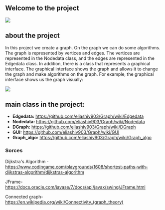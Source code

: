 ## Welcome to the project
![](https://user-images.githubusercontent.com/58138902/71572153-7f9c0f00-2ae6-11ea-9ad8-14a221f30d10.jpg)
## about the project
In this project we create a graph. On the graph we can do some algorithms. The graph is represented by vertices and edges.
The vertices are represented in the Nodedata class, and the edges are represented in the Edgedata class.
In addition, there is a class that represents a graphical interface. The graphical interface shows the graph and allows it to change the graph and make algorithms on the graph.
For example, the graphical interface shows us the graph visually:

![](https://user-images.githubusercontent.com/58138902/71573283-c3454780-2aeb-11ea-82b5-05154cd10db7.png)

## main class in the project: 
- **Edgedata:** https://github.com/eliashiv903/Graph/wiki/Edgedata
- **Nodedata:** https://github.com/eliashiv903/Graph/wiki/Nodedata
- **DGraph:** https://github.com/eliashiv903/Graph/wiki/DGraph
- **GUI:** https://github.com/eliashiv903/Graph/wiki/GUI
- **Graph_algo:** https://github.com/eliashiv903/Graph/wiki/Graph_algo  
### Sorces

Dijkstra's Algorithm - https://www.codingame.com/playgrounds/1608/shortest-paths-with-dijkstras-algorithm/dijkstras-algorithm

JFrame- https://docs.oracle.com/javase/7/docs/api/javax/swing/JFrame.html

Connected graph- https://en.wikipedia.org/wiki/Connectivity_(graph_theory)

